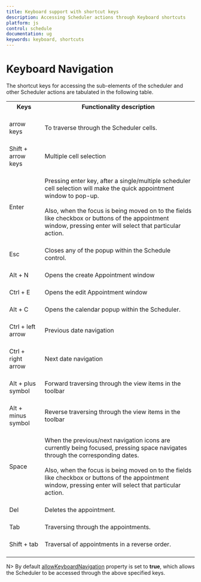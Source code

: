 ```yaml
---
title: Keyboard support with shortcut keys
description: Accessing Scheduler actions through Keyboard shortcuts 
platform: js
control: schedule
documentation: ug
keywords: keyboard, shortcuts 
---
```

# Keyboard Navigation

The shortcut keys for accessing the sub-elements of the scheduler and other Scheduler actions are tabulated in the following table.

<table>
<tr>
<th>
Keys<br/><br/></th><th>
Functionality description<br/><br/></th></tr>
<tr>
<td>
arrow keys<br/><br/></td><td>
To traverse through the Scheduler cells.<br/><br/></td></tr>
<tr>
<td>
Shift + arrow keys<br/><br/></td><td>
Multiple cell selection<br/><br/></td></tr>
<tr>
<td>
Enter<br/><br/></td><td>
Pressing enter key, after a single/multiple scheduler cell selection will make the quick appointment window to pop-up.<br/><br/>Also, when the focus is being moved on to the fields like checkbox or buttons of the appointment window, pressing enter will select that particular action. <br/><br/></td></tr>
<tr>
<td>
Esc<br/><br/></td><td>
Closes any of the popup within the Schedule control.<br/><br/></td></tr>
<tr>
<td>
Alt + N<br/><br/></td><td>
Opens the create Appointment window<br/><br/></td></tr>
<tr>
<td>
Ctrl + E<br/><br/></td><td>
Opens the edit Appointment window<br/><br/></td></tr>
<tr>
<td>
Alt + C<br/><br/></td><td>
Opens the calendar popup within the Scheduler.<br/><br/></td></tr>
<tr>
<td>
Ctrl + left arrow<br/><br/></td><td>
Previous date navigation<br/><br/></td></tr>
<tr>
<td>
Ctrl + right arrow<br/><br/></td><td>
Next date navigation<br/><br/></td></tr>
<tr>
<td>
Alt + plus symbol<br/><br/></td><td>
Forward traversing through the view items in the toolbar<br/><br/></td></tr>
<tr>
<td>
Alt + minus symbol<br/><br/></td><td>
Reverse traversing through the view items in the toolbar<br/><br/></td></tr>
<tr>
<td>
Space<br/><br/></td><td>
When the previous/next navigation icons are currently being focused, pressing space navigates through the corresponding dates.<br/><br/>Also, when the focus is being moved on to the fields like checkbox or buttons of the appointment window, pressing enter will select that particular action.<br/><br/></td></tr>
<tr>
<td>
Del<br/><br/></td><td>
Deletes the appointment.<br/><br/></td></tr>
<tr>
<td>
Tab<br/><br/></td><td>
Traversing through the appointments.<br/><br/></td></tr>
<tr>
<td>
Shift + tab<br/><br/></td><td>
Traversal of appointments in a reverse order.<br/><br/></td></tr>
</table>

N> By default [allowKeyboardNavigation](/js/api/ejschedule#members:allowkeyboardnavigation) property is set to **true**, which allows the Scheduler to be accessed through the above specified keys.


